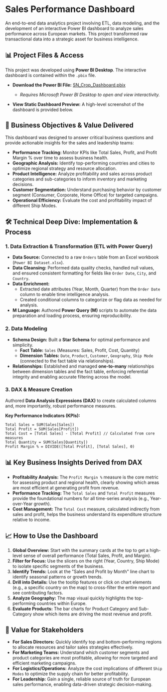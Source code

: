 # Sales Performance Dashboard

An end-to-end data analytics project involving ETL, data modeling, and the development of an interactive Power BI dashboard to analyze sales performance across European markets. This project transformed raw transactional data into a strategic asset for business intelligence.

## 📊 Project Files & Access

This project was developed using **Power BI Desktop**. The interactive dashboard is contained within the `.pbix` file.

*   **Download the Power BI File:** [SN_Crop_Dashboard.pbix](https://mytrine-my.sharepoint.com/:u:/r/personal/sdasari241_my_trine_edu/Documents/SN_Crop_Dashboard.pbix?csf=1&web=1&e=JLKC2P)
    *   *Requires Microsoft Power BI Desktop to open and view interactivity.*

*   **View Static Dashboard Preview:** A high-level screenshot of the dashboard is provided below.


## 🎯 Business Objectives & Value Delivered

This dashboard was designed to answer critical business questions and provide actionable insights for the sales and leadership teams:

*   **Performance Tracking:** Monitor KPIs like Total Sales, Profit, and Profit Margin % over time to assess business health.
*   **Geographic Analysis:** Identify top-performing countries and cities to optimize regional strategy and resource allocation.
*   **Product Intelligence:** Analyze profitability and sales across product categories and sub-categories to inform inventory and marketing decisions.
*   **Customer Segmentation:** Understand purchasing behavior by customer segment (Consumer, Corporate, Home Office) for targeted campaigns.
*   **Operational Efficiency:** Evaluate the cost and profitability impact of different Ship Modes.

## 🛠️ Technical Deep Dive: Implementation & Process

### 1. Data Extraction & Transformation (ETL with Power Query)

*   **Data Source:** Connected to a raw `Orders` table from an Excel workbook (`Power BI Dataset.xlsx`).
*   **Data Cleansing:** Performed data quality checks, handled null values, and ensured consistent formatting for fields like `Order Date`, `City`, and `Country`.
*   **Data Enrichment:**
    *   Extracted date attributes (Year, Month, Quarter) from the `Order Date` column to enable time intelligence analysis.
    *   Created conditional columns to categorize or flag data as needed for analysis.
*   **M Language:** Authored **Power Query (M)** scripts to automate the data preparation and loading process, ensuring reproducibility.

### 2. Data Modeling

*   **Schema Design:** Built a **Star Schema** for optimal performance and simplicity.
    *   **Fact Table:** `Sales` (Measures: Sales, Profit, Cost, Quantity)
    *   **Dimension Tables:** `Date`, `Product`, `Customer`, `Geography`, `Ship Mode` (connected to the fact table via relationships).
*   **Relationships:** Established and managed **one-to-many** relationships between dimension tables and the fact table, enforcing referential integrity and enabling accurate filtering across the model.

### 3. DAX & Measure Creation

Authored **Data Analysis Expressions (DAX)** to create calculated columns and, more importantly, robust performance measures.

**Key Performance Indicators (KPIs):**
```dax
Total Sales = SUM(Sales[Sales])
Total Profit = SUM(Sales[Profit])
Total Cost = [Total Sales] - [Total Profit] // Calculated from core measures
Total Quantity = SUM(Sales[Quantity])
Profit Margin % = DIVIDE([Total Profit], [Total Sales], 0)
``` 

## 📊 Key Business Insights Derived from DAX

*   **Profitability Analysis:** The `Profit Margin %` measure is the core metric for assessing product and regional health, clearly showing which areas are most efficient at generating profit from revenue.
*   **Performance Tracking:** The `Total Sales` and `Total Profit` measures provide the foundational numbers for all time-series analysis (e.g., Year-over-Year growth).
*   **Cost Management:** The `Total Cost` measure, calculated indirectly from sales and profit, helps the business understand its expenditure structure relative to income.

## 📈 How to Use the Dashboard

1.  **Global Overview:** Start with the summary cards at the top to get a high-level sense of overall performance (Total Sales, Profit, and Margin).
2.  **Filter for Focus:** Use the slicers on the right (Year, Country, Ship Mode) to isolate specific segments of the business.
3.  **Identify Trends:** Look at the "Sales and Profit by Month" line chart to identify seasonal patterns or growth trends.
4.  **Drill into Details:** Use the tooltip features or click on chart elements (e.g., a specific country on the map) to cross-filter the entire report and see contributing factors.
5.  **Analyze Geography:** The map visual quickly highlights the top-performing countries within Europe.
6.  **Evaluate Products:** The bar charts for Product Category and Sub-Category show which items are driving the most revenue and profit.

## 🚀 Value for Stakeholders

*   **For Sales Directors:** Quickly identify top and bottom-performing regions to allocate resources and tailor sales strategies effectively.
*   **For Marketing Teams:** Understand which customer segments and product categories are most profitable, allowing for more targeted and efficient marketing campaigns.
*   **For Logistics/Operations:** Analyze the cost implications of different `Ship Modes` to optimize the supply chain for better profitability.
*   **For Leadership:** Gain a single, reliable source of truth for European sales performance, enabling data-driven strategic decision-making.
